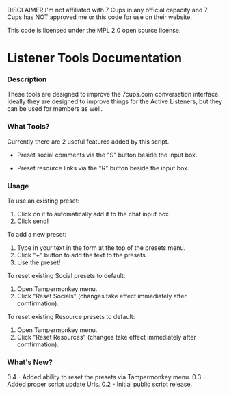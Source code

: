 
DISCLAIMER
I'm not affiliated with 7 Cups in any official capacity and 7 Cups has NOT approved me or this code for use on their website. 

This code is licensed under the MPL 2.0 open source license.


# Listener Tools Documentation

### Description

These tools are designed to improve the 7cups.com conversation interface. Ideally they are designed to improve things for the Active Listeners, but they can be used for members as well.

### What Tools?

Currently there are 2 useful features added by this script.

- Preset social comments via the "S" button beside the input box.

- Preset resource links via the "R" button beside the input box.

### Usage

To use an existing preset:
1. Click on it to automatically add it to the chat input box.
2. Click send!

To add a new preset:
1. Type in your text in the form at the top of the presets menu.
2. Click "+" button to add the text to the presets.
3. Use the preset!

To reset existing Social presets to default:
1. Open Tampermonkey menu.
2. Click "Reset Socials" (changes take effect immediately after comfirmation).

To reset existing Resource presets to default:
1. Open Tampermonkey menu.
2. Click "Reset Resources" (changes take effect immediately after comfirmation).

### What's New?

0.4 - Added ability to reset the presets via Tampermonkey menu.
0.3 - Added proper script update Urls.
0.2 - Initial public script release.